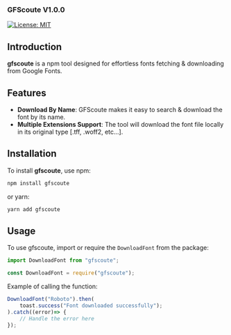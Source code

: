 ### GFScoute V1.0.0

[![License: MIT](https://img.shields.io/badge/License-MIT-yellow.svg)](https://opensource.org/licenses/MIT)

## Introduction

**gfscoute** is a npm tool designed for effortless fonts fetching & downloading from Google Fonts.

## Features

- **Download By Name**: GFScoute makes it easy to search & download the font by its name.
- **Multiple Extensions Support**: The tool will download the font file locally in its original type [.tff, .woff2, etc...].

## Installation

To install **gfscoute**, use npm:

```bash
npm install gfscoute
```

or yarn:

```bash
yarn add gfscoute
```

## Usage

To use gfscoute, import or require the `DownloadFont` from the package:

```javascript
import DownloadFont from "gfscoute";
```

```javascript
const DownloadFont = require("gfscoute");
```

Example of calling the function:

```javascript
DownloadFont("Roboto").then(
    toast.success("Font downloaded successfully");
).catch((error)=> {
    // Handle the error here
});
```

